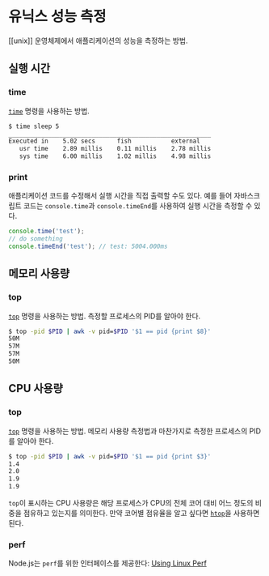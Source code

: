 # 유닉스 성능 측정

[[unix]] 운영체제에서 애플리케이션의 성능을 측정하는 방법.

## 실행 시간

### time

[`time`](https://www.man7.org/linux/man-pages/man1/time.1.html) 명령을 사용하는 방법.

```sh
$ time sleep 5
________________________________________________________
Executed in    5.02 secs      fish           external
   usr time    2.89 millis    0.11 millis    2.78 millis
   sys time    6.00 millis    1.02 millis    4.98 millis
```

### print

애플리케이션 코드를 수정해서 실행 시간을 직접 출력할 수도 있다. 예를 들어 자바스크립트 코드는 `console.time`과 `console.timeEnd`를 사용하여 실행 시간을 측정할 수 있다.

```js
console.time('test');
// do something
console.timeEnd('test'); // test: 5004.000ms
```

## 메모리 사용량

### top

[`top`](https://man7.org/linux/man-pages/man1/top.1.html) 명령을 사용하는 방법. 측정할 프로세스의 PID를 알아야 한다.

```sh
$ top -pid $PID | awk -v pid=$PID '$1 == pid {print $8}'
50M
57M
57M
50M
```

## CPU 사용량

### top

[`top`](https://man7.org/linux/man-pages/man1/top.1.html) 명령을 사용하는 방법. 메모리 사용량 측정법과 마찬가지로 측정한 프로세스의 PID를 알아야 한다.

```sh
$ top -pid $PID | awk -v pid=$PID '$1 == pid {print $3}'
1.4
2.0
1.9
1.9
```

`top`이 표시하는 CPU 사용량은 해당 프로세스가 CPU의 전체 코어 대비 어느 정도의 비중을 점유하고 있는지를 의미한다. 만약 코어별 점유율을 알고 싶다면 [`htop`](https://htop.dev/)을 사용하면 된다.

### perf

Node.js는 `perf`를 위한 인터페이스를 제공한다: [Using Linux Perf](https://nodejs.org/en/learn/diagnostics/poor-performance/using-linux-perf)

